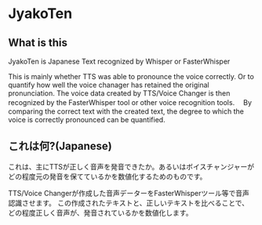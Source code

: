# JyakoTen
## What is this
JyakoTen is Japanese Text recognized by Whisper or FasterWhisper

This is mainly whether TTS was able to pronounce the voice correctly. Or to quantify how well the voice chanager has retained the original pronunciation.
The voice data created by TTS/Voice Changer is then recognized by the FasterWhisper tool or other voice recognition tools.
　By comparing the correct text with the created text, the degree to which the voice is correctly pronounced can be quantified.


## これは何?(Japanese)
これは、主にTTSが正しく音声を発音できたか。あるいはボイスチャンジャーがどの程度元の発音を保てているかを数値化するためのものです。

TTS/Voice Changerが作成した音声データーをFasterWhisperツール等で音声認識させます。
この作成されたテキストと、正しいテキストを比べることで、どの程度正しく音声が、発音されているかを数値化します。